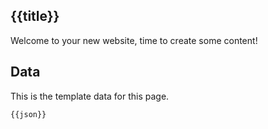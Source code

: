 ## {{title}}

Welcome to your new website, time to create some content!

## Data

This is the template data for this page.

```
{{json}}
```
